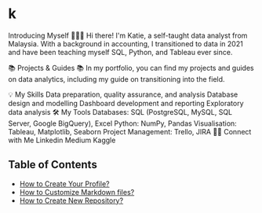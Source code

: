 # k

Introducing Myself 🙋🏻‍♀️
Hi there! I'm Katie, a self-taught data analyst from Malaysia. With a background in accounting, I transitioned to data in 2021 and have been teaching myself SQL, Python, and Tableau ever since.

📚 Projects & Guides 📚
In my portfolio, you can find my projects and guides on data analytics, including my guide on transitioning into the field.

💡 My Skills
Data preparation, quality assurance, and analysis
Database design and modelling
Dashboard development and reporting
Exploratory data analysis
🛠️ My Tools
Databases: SQL (PostgreSQL, MySQL, SQL Server, Google BigQuery), Excel
Python: NumPy, Pandas
Visualisation: Tableau, Matplotlib, Seaborn
Project Management: Trello, JIRA
🙌🏻 Connect with Me
Linkedin
Medium
Kaggle

## Table of Contents
- [How to Create Your Profile?](#how-to-create-your-profile)
- [How to Customize Markdown files?](#how-to-customize-markdown-files)
- [How to Create New Repository?](#how-to-create-new-repository)
